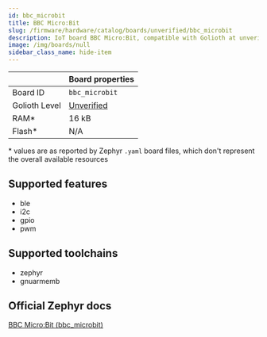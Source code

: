 ```yaml
---
id: bbc_microbit
title: BBC Micro:Bit
slug: /firmware/hardware/catalog/boards/unverified/bbc_microbit
description: IoT board BBC Micro:Bit, compatible with Golioth at unverified level.
image: /img/boards/null
sidebar_class_name: hide-item
---
```


[//]: # (This is an auto-generated file, do not edit! Changes to it will be lost upon re-generation)



|                | Board properties     |
| -------------  | -------------------- |
| Board ID       | `bbc_microbit` |
| Golioth Level  | [Unverified](/firmware/hardware#unverified-boards) |
| RAM*           | 16 kB |
| Flash*         | N/A |

\* values are as reported by Zephyr `.yaml` board files, which don't represent the overall available resources



## Supported features

* ble
* i2c
* gpio
* pwm

## Supported toolchains

* zephyr
* gnuarmemb

## Official Zephyr docs

[BBC Micro:Bit (bbc_microbit)](https://docs.zephyrproject.org/latest/boards/bbc/microbit/doc/index.html)
